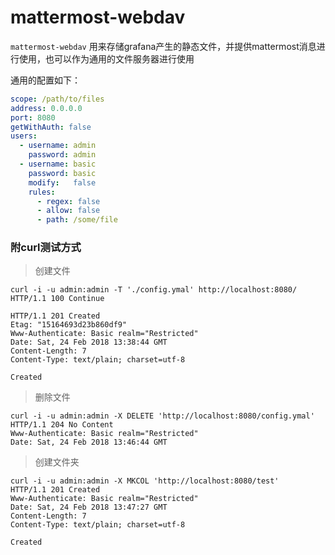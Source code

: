 # mattermost-webdav

```mattermost-webdav``` 用来存储grafana产生的静态文件，并提供mattermost消息进行使用，也可以作为通用的文件服务器进行使用

通用的配置如下：

```yaml
scope: /path/to/files
address: 0.0.0.0
port: 8080
getWithAuth: false
users:
  - username: admin
    password: admin
  - username: basic
    password: basic
    modify:   false
    rules:
      - regex: false
      - allow: false
      - path: /some/file
```

### 附curl测试方式

> 创建文件

```
curl -i -u admin:admin -T './config.ymal' http://localhost:8080/              
HTTP/1.1 100 Continue

HTTP/1.1 201 Created
Etag: "15164693d23b860df9"
Www-Authenticate: Basic realm="Restricted"
Date: Sat, 24 Feb 2018 13:38:44 GMT
Content-Length: 7
Content-Type: text/plain; charset=utf-8

Created
```

> 删除文件

```
curl -i -u admin:admin -X DELETE 'http://localhost:8080/config.ymal' 
HTTP/1.1 204 No Content
Www-Authenticate: Basic realm="Restricted"
Date: Sat, 24 Feb 2018 13:46:44 GMT
```

> 创建文件夹

```
curl -i -u admin:admin -X MKCOL 'http://localhost:8080/test' 
HTTP/1.1 201 Created
Www-Authenticate: Basic realm="Restricted"
Date: Sat, 24 Feb 2018 13:47:27 GMT
Content-Length: 7
Content-Type: text/plain; charset=utf-8

Created
```

